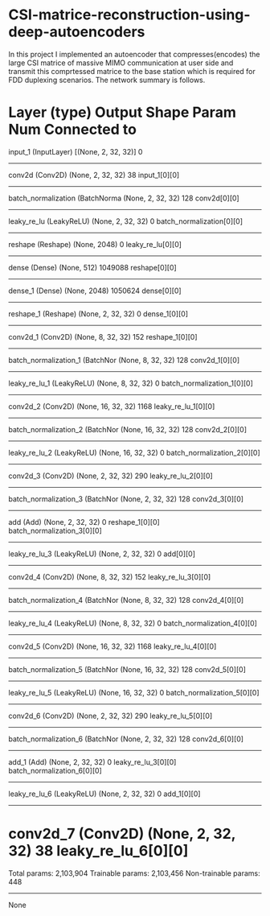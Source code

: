 # CSI-matrice-reconstruction-using-deep-autoencoders

In this project I implemented an autoencoder that compresses(encodes) the large CSI matrice of massive MIMO communication at user side and transmit this comprtessed matrice to the base station which is required for FDD duplexing scenarios. The network summary is follows.

Layer (type)                    Output Shape         Param Num     Connected to                     
==================================================================================================
input_1 (InputLayer)            [(None, 2, 32, 32)]  0                                            
__________________________________________________________________________________________________
conv2d (Conv2D)                 (None, 2, 32, 32)    38          input_1[0][0]                    
__________________________________________________________________________________________________
batch_normalization (BatchNorma (None, 2, 32, 32)    128         conv2d[0][0]                     
__________________________________________________________________________________________________
leaky_re_lu (LeakyReLU)         (None, 2, 32, 32)    0           batch_normalization[0][0]        
__________________________________________________________________________________________________
reshape (Reshape)               (None, 2048)         0           leaky_re_lu[0][0]                
__________________________________________________________________________________________________
dense (Dense)                   (None, 512)          1049088     reshape[0][0]                    
__________________________________________________________________________________________________
dense_1 (Dense)                 (None, 2048)         1050624     dense[0][0]                      
__________________________________________________________________________________________________
reshape_1 (Reshape)             (None, 2, 32, 32)    0           dense_1[0][0]                    
__________________________________________________________________________________________________
conv2d_1 (Conv2D)               (None, 8, 32, 32)    152         reshape_1[0][0]                  
__________________________________________________________________________________________________
batch_normalization_1 (BatchNor (None, 8, 32, 32)    128         conv2d_1[0][0]                   
__________________________________________________________________________________________________
leaky_re_lu_1 (LeakyReLU)       (None, 8, 32, 32)    0           batch_normalization_1[0][0]      
__________________________________________________________________________________________________
conv2d_2 (Conv2D)               (None, 16, 32, 32)   1168        leaky_re_lu_1[0][0]              
__________________________________________________________________________________________________
batch_normalization_2 (BatchNor (None, 16, 32, 32)   128         conv2d_2[0][0]                   
__________________________________________________________________________________________________
leaky_re_lu_2 (LeakyReLU)       (None, 16, 32, 32)   0           batch_normalization_2[0][0]      
__________________________________________________________________________________________________
conv2d_3 (Conv2D)               (None, 2, 32, 32)    290         leaky_re_lu_2[0][0]              
__________________________________________________________________________________________________
batch_normalization_3 (BatchNor (None, 2, 32, 32)    128         conv2d_3[0][0]                   
__________________________________________________________________________________________________
add (Add)                       (None, 2, 32, 32)    0           reshape_1[0][0]                  
                                                                 batch_normalization_3[0][0]      
__________________________________________________________________________________________________
leaky_re_lu_3 (LeakyReLU)       (None, 2, 32, 32)    0           add[0][0]                        
__________________________________________________________________________________________________
conv2d_4 (Conv2D)               (None, 8, 32, 32)    152         leaky_re_lu_3[0][0]              
__________________________________________________________________________________________________
batch_normalization_4 (BatchNor (None, 8, 32, 32)    128         conv2d_4[0][0]                   
__________________________________________________________________________________________________
leaky_re_lu_4 (LeakyReLU)       (None, 8, 32, 32)    0           batch_normalization_4[0][0]      
__________________________________________________________________________________________________
conv2d_5 (Conv2D)               (None, 16, 32, 32)   1168        leaky_re_lu_4[0][0]              
__________________________________________________________________________________________________
batch_normalization_5 (BatchNor (None, 16, 32, 32)   128         conv2d_5[0][0]                   
__________________________________________________________________________________________________
leaky_re_lu_5 (LeakyReLU)       (None, 16, 32, 32)   0           batch_normalization_5[0][0]      
__________________________________________________________________________________________________
conv2d_6 (Conv2D)               (None, 2, 32, 32)    290         leaky_re_lu_5[0][0]              
__________________________________________________________________________________________________
batch_normalization_6 (BatchNor (None, 2, 32, 32)    128         conv2d_6[0][0]                   
__________________________________________________________________________________________________
add_1 (Add)                     (None, 2, 32, 32)    0           leaky_re_lu_3[0][0]              
                                                                 batch_normalization_6[0][0]      
__________________________________________________________________________________________________
leaky_re_lu_6 (LeakyReLU)       (None, 2, 32, 32)    0           add_1[0][0]                      
__________________________________________________________________________________________________
conv2d_7 (Conv2D)               (None, 2, 32, 32)    38          leaky_re_lu_6[0][0]              
==================================================================================================
Total params: 2,103,904
Trainable params: 2,103,456
Non-trainable params: 448
__________________________________________________________________________________________________
None
